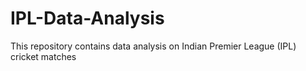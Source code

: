 # IPL-Data-Analysis
This repository contains data analysis on Indian Premier League (IPL) cricket matches
